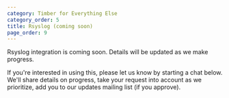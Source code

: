 ```yaml
---
category: Timber for Everything Else
category_order: 5
title: Rsyslog (coming soon)
page_order: 9
---
```


Rsyslog integration is coming soon. Details will be updated as we make progress.

If you're interested in using this, please let us know by starting a chat below. We'll
share details on progress, take your request into account as we prioritize, add you to our
updates mailing list (if you approve).